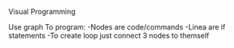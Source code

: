Visual Programming

Use graph To program:
-Nodes are code/commands
-Linea are if statements
-To create loop just connect 3 nodes to themself
